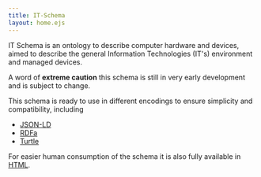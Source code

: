 ```yaml
---
title: IT-Schema
layout: home.ejs
---
```


IT Schema is an ontology to describe computer hardware and devices, aimed to describe the general Information Technologies (IT's) environment and managed devices.

A word of **extreme caution** this schema is still in very early development and is subject to change.

This schema is ready to use in different encodings to ensure simplicity and compatibility, including
* [JSON-LD](/schema.jsonld)
* [RDFa](/schema.rdf)
* [Turtle](/schema.ttl)

For easier human consumption of the schema it is also fully available in [HTML](/schema.html).
